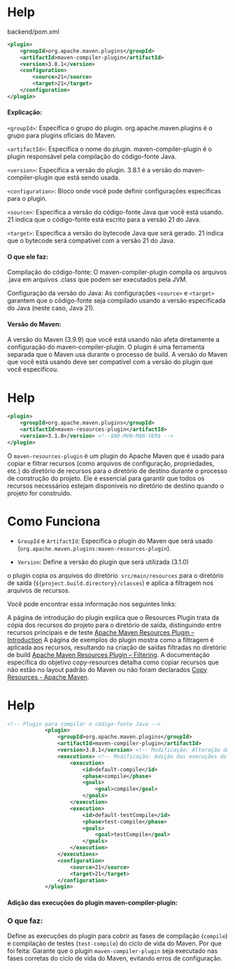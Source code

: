 # Help

backend/pom.xml

```xml
<plugin>
    <groupId>org.apache.maven.plugins</groupId>
    <artifactId>maven-compiler-plugin</artifactId>
    <version>3.8.1</version>
    <configuration>
        <source>21</source>
        <target>21</target>
    </configuration>
</plugin>
```

#### Explicação:

``<groupId>``: Especifica o grupo do plugin. org.apache.maven.plugins é o grupo para plugins oficiais do Maven.

``<artifactId>``: Especifica o nome do plugin. maven-compiler-plugin é o plugin responsável pela compilação do código-fonte Java.

``<version>``: Especifica a versão do plugin. 3.8.1 é a versão do maven-compiler-plugin que está sendo usada.

``<configuration>``: Bloco onde você pode definir configurações específicas para o plugin.

``<source>``: Especifica a versão do código-fonte Java que você está usando. 21 indica que o código-fonte está escrito para a versão 21 do Java.

``<target>``: Especifica a versão do bytecode Java que será gerado. 21 indica que o bytecode será compatível com a versão 21 do Java.

#### O que ele faz:

Compilação do código-fonte: O maven-compiler-plugin compila os arquivos .java em arquivos .class que podem ser executados pela JVM.

Configuração da versão do Java: As configurações ``<source>`` e ``<target>`` garantem que o código-fonte seja compilado usando a versão especificada do Java (neste caso, Java 21).

#### Versão do Maven:

A versão do Maven (3.9.9) que você está usando não afeta diretamente a configuração do maven-compiler-plugin. O plugin é uma ferramenta separada que o Maven usa durante o processo de build. A versão do Maven que você está usando deve ser compatível com a versão do plugin que você especificou.




# Help
```xml
<plugin>
    <groupId>org.apache.maven.plugins</groupId>
    <artifactId>maven-resources-plugin</artifactId>
    <version>3.1.0</version> <!--$NO-MVN-MAN-VER$ -->
</plugin>
```

O ``maven-resources-plugin`` é um plugin do Apache Maven que é usado para copiar e filtrar recursos (como arquivos de configuração, propriedades, etc.) do diretório de recursos para o diretório de destino durante o processo de construção do projeto. Ele é essencial para garantir que todos os recursos necessários estejam disponíveis no diretório de destino quando o projeto for construído.

# Como Funciona

- ``GroupId`` e ``ArtifactId``: Especifica o plugin do Maven que será usado (``org.apache.maven.plugins:maven-resources-plugin``).

- ``Version``: Define a versão do plugin que será utilizada (3.1.0)

 o plugin copia os arquivos do diretório`` src/main/resources`` para o diretório de saída (``${project.build.directory}/classes``) e aplica a filtragem nos arquivos de recursos.

Você pode encontrar essa informação nos seguintes links:

A página de introdução do plugin explica que o Resources Plugin trata da cópia dos recursos do projeto para o diretório de saída, distinguindo entre recursos principais e de teste [Apache Maven Resources Plugin – Introduction](https://maven.apache.org/plugins/maven-resources-plugin/)
A página de exemplos do plugin mostra como a filtragem é aplicada aos recursos, resultando na criação de saídas filtradas no diretório de build [Apache Maven Resources Plugin – Filtering](https://maven.apache.org/plugins/maven-resources-plugin/examples/filter.html).
A documentação específica do objetivo copy-resources detalha como copiar recursos que não estão no layout padrão do Maven ou não foram declarados [Copy Resources - Apache Maven](https://maven.apache.org/components/plugins/maven-resources-plugin/examples/copy-resources.html).


# Help
```xml
<!-- Plugin para compilar o código-fonte Java -->
            <plugin>
                <groupId>org.apache.maven.plugins</groupId>
                <artifactId>maven-compiler-plugin</artifactId>
                <version>3.8.1</version> <!-- Modificação: Alteração da versão do plugin -->
                <executions> <!-- Modificação: Adição das execuções do plugin -->
                    <execution>
                        <id>default-compile</id>
                        <phase>compile</phase>
                        <goals>
                            <goal>compile</goal>
                        </goals>
                    </execution>
                    <execution>
                        <id>default-testCompile</id>
                        <phase>test-compile</phase>
                        <goals>
                            <goal>testCompile</goal>
                        </goals>
                    </execution>
                </executions>
                <configuration>
                    <source>21</source>
                    <target>21</target>
                </configuration>
            </plugin>
```

#### Adição das execuções do plugin maven-compiler-plugin:

### O que faz:
 Define as execuções do plugin para cobrir as fases de compilação (``compile``) e compilação de testes (``test-compile``) do ciclo de vida do Maven.
Por que foi feita: Garante que o plugin ``maven-compiler-plugin`` seja executado nas fases corretas do ciclo de vida do Maven, evitando erros de configuração.